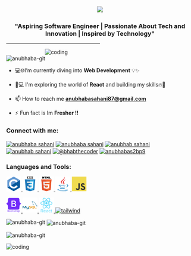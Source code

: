 <div align="center">
  <h3>
    <img src = "https://readme-typing-svg.herokuapp.com/?lines=Hey👋,+I'm+Anubhaba+Sahani;+I'm+a+Techie+💻;+I'm+a+Fullstack+Developer;+I'm+a+MERN+Stack+Developer;+I'm+a+Frontend+Developer&color=cyan&center=true">
 </h3>
</div>
<h3 align="center">"Aspiring Software Engineer | Passionate About Tech and Innovation | Inspired by Technology"</h3> 
<hr style="width:50%;text-align:left;margin-left:0;">
    
<img align="right" alt="coding" width="400" src="https://user-images.githubusercontent.com/55389276/140866485-8fb1c876-9a8f-4d6a-98dc-08c4981eaf70.gif">

<p align="left"> <img src="https://komarev.com/ghpvc/?username=anubhaba-git&label=Profile%20views&color=0e75b6&style=flat" alt="anubhaba-git" /> </p>

  -  💻🌐I’m currently diving into **Web Development** 💡✨

-  🌱💻 I'm exploring the world of **React** and building my skills🔥🚀

- 📫 How to reach me **anubhabasahani87@gmail.com**

- ⚡ Fun fact is Im **Fresher !!**

<h3 align="left">Connect with me:</h3>
<p align="left">
<a href="https://twitter.com/anubhaba sahani" target="blank"><img align="center" src="https://raw.githubusercontent.com/rahuldkjain/github-profile-readme-generator/master/src/images/icons/Social/twitter.svg" alt="anubhaba sahani" height="30" width="40" /></a>
<a href="https://linkedin.com/in/anubhaba sahani" target="blank"><img align="center" src="https://raw.githubusercontent.com/rahuldkjain/github-profile-readme-generator/master/src/images/icons/Social/linked-in-alt.svg" alt="anubhaba sahani" height="30" width="40" /></a>
<a href="https://fb.com/anubhab sahani" target="blank"><img align="center" src="https://raw.githubusercontent.com/rahuldkjain/github-profile-readme-generator/master/src/images/icons/Social/facebook.svg" alt="anubhab sahani" height="30" width="40" /></a>
<a href="https://instagram.com/anubhab sahani" target="blank"><img align="center" src="https://raw.githubusercontent.com/rahuldkjain/github-profile-readme-generator/master/src/images/icons/Social/instagram.svg" alt="anubhab sahani" height="30" width="40" /></a>
<a href="https://www.youtube.com/c/@bhabthecoder" target="blank"><img align="center" src="https://raw.githubusercontent.com/rahuldkjain/github-profile-readme-generator/master/src/images/icons/Social/youtube.svg" alt="@bhabthecoder" height="30" width="40" /></a>
  <a href="https://auth.geeksforgeeks.org/user/anubhabas2bp9" target="blank"><img align="center" src="https://raw.githubusercontent.com/rahuldkjain/github-profile-readme-generator/master/src/images/icons/Social/geeks-for-geeks.svg" alt="anubhabas2bp9" height="30" width="40" /></a>
</p>


<h3 align="left">Languages and Tools:</h3>
<p align="left"> <a href="https://www.cprogramming.com/" target="_blank" rel="noreferrer"> <img src="https://raw.githubusercontent.com/devicons/devicon/master/icons/c/c-original.svg" alt="c" width="40" height="40"/> </a> <a href="https://www.w3schools.com/css/" target="_blank" rel="noreferrer"> <img src="https://raw.githubusercontent.com/devicons/devicon/master/icons/css3/css3-original-wordmark.svg" alt="css3" width="40" height="40"/> </a> <a href="https://www.w3.org/html/" target="_blank" rel="noreferrer"> <img src="https://raw.githubusercontent.com/devicons/devicon/master/icons/html5/html5-original-wordmark.svg" alt="html5" width="40" height="40"/> </a> <a href="https://www.java.com" target="_blank" rel="noreferrer"> <img src="https://raw.githubusercontent.com/devicons/devicon/master/icons/java/java-original.svg" alt="java" width="40" height="40"/> </a> <a href="https://developer.mozilla.org/en-US/docs/Web/JavaScript" target="_blank" rel="noreferrer"> <img src="https://raw.githubusercontent.com/devicons/devicon/master/icons/javascript/javascript-original.svg" alt="javascript" width="40" height="40"/> </a> 

<p align="left"> <a href="https://getbootstrap.com" target="_blank" rel="noreferrer"> <img src="https://raw.githubusercontent.com/devicons/devicon/master/icons/bootstrap/bootstrap-plain-wordmark.svg" alt="bootstrap" width="40" height="40" color="white"/> </a> <a href="https://www.mysql.com/" target="_blank" rel="noreferrer"> <img src="https://raw.githubusercontent.com/devicons/devicon/master/icons/mysql/mysql-original-wordmark.svg" alt="mysql" width="40" height="40"/> </a> <a href="https://reactjs.org/" target="_blank" rel="noreferrer"> <img src="https://raw.githubusercontent.com/devicons/devicon/master/icons/react/react-original-wordmark.svg" alt="react" width="40" height="40"/> </a> <a href="https://tailwindcss.com/" target="_blank" rel="noreferrer"> <img src="https://www.vectorlogo.zone/logos/tailwindcss/tailwindcss-icon.svg" alt="tailwind" width="40" height="40"/> </a> </p>



<p><img align="left" src="https://github-readme-stats.vercel.app/api/top-langs?username=anubhaba-git&show_icons=true&locale=en&layout=compact" alt="anubhaba-git" /></p>

<p>&nbsp;<img align="center" src="https://github-readme-stats.vercel.app/api?username=anubhaba-git&show_icons=true&locale=en" alt="anubhaba-git" /></p>

<p><img align="center" src="https://github-readme-streak-stats.herokuapp.com/?user=anubhaba-git&" alt="anubhaba-git" /></p>
<img align="right" alt="coding" width="1500" src="https://media.giphy.com/media/v1.Y2lkPTc5MGI3NjExa3dzaW5nMmZreGd6bHVhcDlkYXp5YXQ0ZnpoMjkxM2Jjbm5memdqeCZlcD12MV9naWZzX3NlYXJjaCZjdD1n/V4NSR1NG2p0KeJJyr5/giphy.gif">
